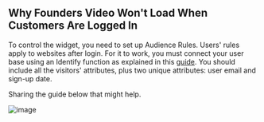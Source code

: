 ## Why Founders Video Won't Load When Customers Are Logged In

To control the widget, you need to set up Audience Rules. Users' rules apply to websites after login. For it to work, you must connect your user base using an Identify function as explained in this [guide](https://tolstoy.gitbook.io/tolstoy/javascript-sdk/identify). You should include all the visitors' attributes, plus two unique attributes: user email and sign-up date.

Sharing the guide below that might help.

![image](https://github.com/GoTolstoy/tolstoy-toly-kb/assets/159901631/694ce287-36bb-40f7-a24c-b8686d55c0cf)